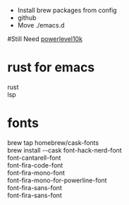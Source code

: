 * Install brew packages from config
* github
* Move ./emacs.d

#Still Need
[powerlevel10k](https://github.com/romkatv/powerlevel10k)

# rust for emacs
rust  
lsp  

# fonts
brew tap homebrew/cask-fonts  
brew install --cask font-hack-nerd-font  
font-cantarell-font  
font-fira-code-font  
font-fira-mono-font  
font-fira-mono-for-powerline-font  
font-fira-sans-font  
font-fira-sans-font  

    
